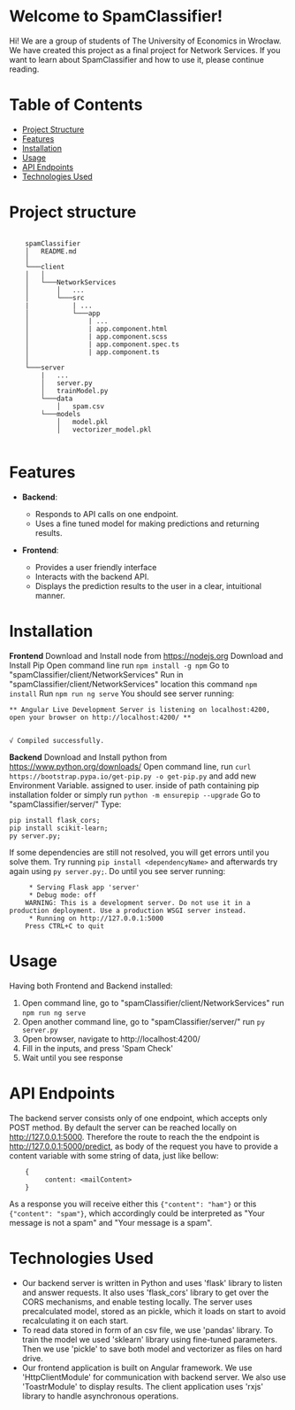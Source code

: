 # Welcome to SpamClassifier!

Hi! We are a group of students of The University of Economics in Wrocław. We have created this project as a final project for Network Services. If you want to learn about SpamClassifier and how to use it, please continue reading.

# Table of Contents

-   [Project Structure](#project-structure)
-   [Features](#features)
-   [Installation](#installation)
-   [Usage](#usage)
-   [API Endpoints](#api-endpoints)
-   [Technologies Used](#technologies-used)

# Project structure
```

	spamClassifier
	│   README.md  
	│
	└───client
	│   │
	│   └───NetworkServices
	│       │   ...
	│       └───src
	|			| ...
	│		    └───app
	│		    	| ...
	│		    	| app.component.html
	│		    	| app.component.scss
	│		    	| app.component.spec.ts
	│		    	| app.component.ts
	│   
	└───server
		|	...
	    │   server.py
	    │   trainModel.py
		└───data
		    │   spam.csv
		└───models
		    │   model.pkl
		    │   vectorizer_model.pkl
    
```


# Features

-   **Backend**:
    -   Responds to API calls on one endpoint.
    -   Uses a fine tuned model for making predictions and returning results.

-   **Frontend**:
    -   Provides a user friendly interface
    -   Interacts with the backend API.
    -   Displays the prediction results to the user in a clear, intuitional manner.

# Installation

**Frontend**
Download and Install node from https://nodejs.org
Download and Install Pip
Open command line run `npm install -g npm`
Go to "spamClassifier/client/NetworkServices"
Run in "spamClassifier/client/NetworkServices" location this command `npm install`
Run `npm run ng serve`
You should see server running:
```
** Angular Live Development Server is listening on localhost:4200, open your browser on http://localhost:4200/ **


√ Compiled successfully.

```

**Backend**
Download and Install python from https://www.python.org/downloads/
Open command line, run `curl https://bootstrap.pypa.io/get-pip.py -o get-pip.py` and add new Environment Variable. assigned to user. inside of path containing pip installation folder or simply run `python -m ensurepip --upgrade`
Go to "spamClassifier/server/"
Type:
``` 
pip install flask_cors; 
pip install scikit-learn;
py server.py;
```
If some dependencies are still not resolved, you will get errors until you solve them. Try running `pip install <dependencyName>` and afterwards try again using `py server.py;`.  Do until you see server running:
```
	 * Serving Flask app 'server'
	 * Debug mode: off                                                                                                    
	WARNING: This is a development server. Do not use it in a production deployment. Use a production WSGI server instead.
	 * Running on http://127.0.0.1:5000                                                                                   
	Press CTRL+C to quit
```


# Usage

Having both Frontend and Backend installed:
1. Open command line, go to "spamClassifier/client/NetworkServices" run `npm run ng serve`
2. Open another command line, go to "spamClassifier/server/" run `py server.py`
3. Open browser, navigate to http://localhost:4200/
4. Fill in the inputs, and press 'Spam Check'
5. Wait until you see response

# API Endpoints

The backend server consists only of one endpoint, which accepts only POST method.
By default the server can be reached locally on http://127.0.0.1:5000. Therefore the route to reach the the endpoint is http://127.0.0.1:5000/predict, as body of the request you have to provide a content variable with some string of data, just like bellow:
```
	{
		 content: <mailContent>
	}
```
As a response you will receive either this `{"content": "ham"}` or this `{"content": "spam"}`, which accordingly could be interpreted as "Your message is not a spam" and "Your message is a spam".


# Technologies Used

- Our backend server is written in Python and uses 'flask' library to listen and answer requests. It also uses 'flask_cors' library to get over the CORS mechanisms, and enable testing locally. The server uses precalculated model, stored as an pickle, which it loads on start to avoid recalculating it on each start.
- To read data stored in form of an csv file, we use 'pandas' library. To train the model  we used 'sklearn' library using fine-tuned parameters. Then we use 'pickle' to save both model and vectorizer as files on hard drive.
- Our frontend application is built on Angular framework. We use 'HttpClientModule' for communication with backend server. We also use 'ToastrModule' to display results. The client application uses 'rxjs' library to handle asynchronous operations.